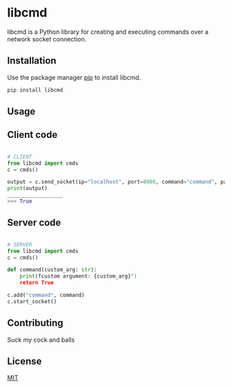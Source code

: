 # libcmd

libcmd is a Python library for creating and executing commands over a network socket connection.

## Installation

Use the package manager [pip](https://pip.pypa.io/en/stable/) to install libcmd.

```bash
pip install libcmd
```

## Usage

## Client code
```python

# CLIENT
from libcmd import cmds
c = cmds()

output = c.send_socket(ip="localhost", port=8080, command="command", packet_size=1024, custom_arg="Bat")
print(output)
__________________
>>> True
```
## Server code
```python

# SERVER
from libcmd import cmds
c = cmds()

def command(custom_arg: str):
    print(fcustom argument: {custom_arg}")
    return True

c.add("command", command)
c.start_socket()

```


## Contributing
Suck my cock and balls

## License
[MIT](https://www.pornhub.com/)
